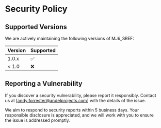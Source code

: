 

# Security Policy

## Supported Versions
We are actively maintaining the following versions of MJ6_SREF:

| Version | Supported          |
| ------- | ------------------ |
| 1.0.x   | :white_check_mark:  |
| < 1.0   | :x:                |

## Reporting a Vulnerability
If you discover a security vulnerability, please report it responsibly. Contact us at [andy.forrester@andelprojects.com] with the details of the issue.

We aim to respond to security reports within 5 business days. Your responsible disclosure is appreciated, and we will work with you to ensure the issue is addressed promptly.
